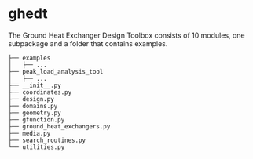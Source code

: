 # ghedt

The Ground Heat Exchanger Design Toolbox consists of 10 modules, one subpackage 
and a folder that contains examples.

```angular2html
├── examples
│   ├── ...
├── peak_load_analysis_tool
│   ├── ...
├── __init__.py
├── coordinates.py
├── design.py
├── domains.py
├── geometry.py
├── gfunction.py
├── ground_heat_exchangers.py
├── media.py
├── search_routines.py
└── utilities.py
```